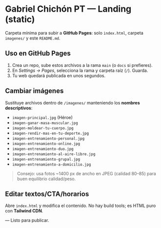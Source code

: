 # Gabriel Chichón PT — Landing (static)

Carpeta mínima para subir a **GitHub Pages**: solo `index.html`, carpeta `imagenes/` y este `README.md`.

## Uso en GitHub Pages
1. Crea un repo, sube estos archivos a la rama `main` (o `docs` si prefieres).
2. En *Settings → Pages*, selecciona la rama y carpeta raíz (`/`). Guarda.
3. Tu web quedará publicada en unos segundos.

## Cambiar imágenes
Sustituye archivos dentro de `/imagenes/` manteniendo los **nombres descriptivos**:
- `imagen-principal.jpg` (Héroe)
- `imagen-ganar-masa-muscular.jpg`
- `imagen-moldear-tu-cuerpo.jpg`
- `imagen-rendir-mas-en-tu-deporte.jpg`
- `imagen-entrenamiento-personal.jpg`
- `imagen-entrenamiento-online.jpg`
- `imagen-entrenamiento-duo.jpg`
- `imagen-entrenamiento-al-aire-libre.jpg`
- `imagen-entrenamiento-grupal.jpg`
- `imagen-entrenamiento-a-domicilio.jpg`

> Consejo: usa fotos ~1400 px de ancho en JPEG (calidad 80–85) para buen equilibrio calidad/peso.

## Editar textos/CTA/horarios
Abre `index.html` y modifica el contenido. No hay build tools; es HTML puro con **Tailwind CDN**.

— Listo para publicar.
